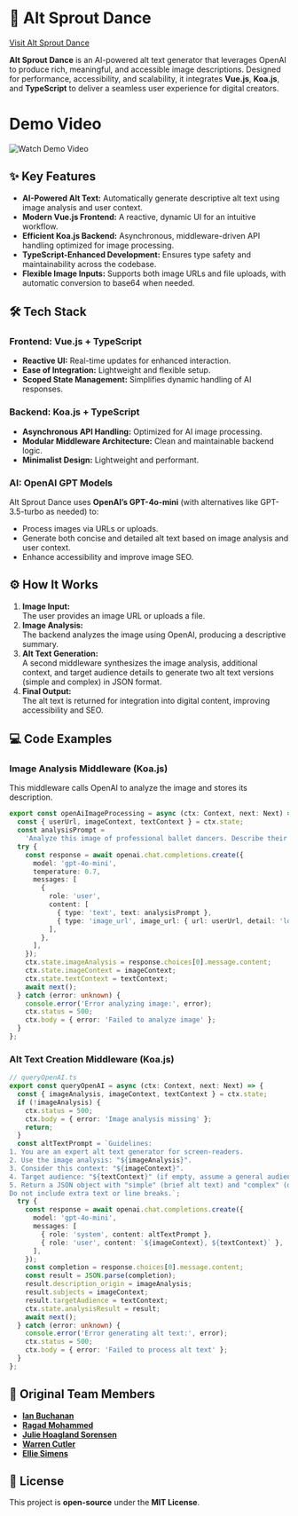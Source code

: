 # 🌱 Alt Sprout Dance

[Visit Alt Sprout Dance](https://altsprout.dance/)

**Alt Sprout Dance** is an AI-powered alt text generator that leverages OpenAI to produce rich, meaningful, and accessible image descriptions. Designed for performance, accessibility, and scalability, it integrates **Vue.js**, **Koa.js**, and **TypeScript** to deliver a seamless user experience for digital creators.

# Demo Video

![Watch Demo Video](https://afziltusqfvlckjbgkil.supabase.co/storage/v1/object/sign/assets/demo-vidoe-trimmed-video-speedx4.5.gif?token=eyJhbGciOiJIUzI1NiIsInR5cCI6IkpXVCJ9.eyJ1cmwiOiJhc3NldHMvZGVtby12aWRvZS10cmltbWVkLXZpZGVvLXNwZWVkeDQuNS5naWYiLCJpYXQiOjE3NDE0OTcxNjMsImV4cCI6MTc3MzAzMzE2M30.2Rh-yrpjECRFNgQIAboAMZJEwiMR9GMrbBRm7AvJSss)

## ✨ Key Features

- **AI-Powered Alt Text:** Automatically generate descriptive alt text using image analysis and user context.
- **Modern Vue.js Frontend:** A reactive, dynamic UI for an intuitive workflow.
- **Efficient Koa.js Backend:** Asynchronous, middleware-driven API handling optimized for image processing.
- **TypeScript-Enhanced Development:** Ensures type safety and maintainability across the codebase.
- **Flexible Image Inputs:** Supports both image URLs and file uploads, with automatic conversion to base64 when needed.

## 🛠 Tech Stack

### Frontend: Vue.js + TypeScript

- **Reactive UI:** Real-time updates for enhanced interaction.
- **Ease of Integration:** Lightweight and flexible setup.
- **Scoped State Management:** Simplifies dynamic handling of AI responses.

### Backend: Koa.js + TypeScript

- **Asynchronous API Handling:** Optimized for AI image processing.
- **Modular Middleware Architecture:** Clean and maintainable backend logic.
- **Minimalist Design:** Lightweight and performant.

### AI: OpenAI GPT Models

Alt Sprout Dance uses **OpenAI’s GPT-4o-mini** (with alternatives like GPT-3.5-turbo as needed) to:

- Process images via URLs or uploads.
- Generate both concise and detailed alt text based on image analysis and user context.
- Enhance accessibility and improve image SEO.

## ⚙️ How It Works

1. **Image Input:**  
   The user provides an image URL or uploads a file.
2. **Image Analysis:**  
   The backend analyzes the image using OpenAI, producing a descriptive summary.
3. **Alt Text Generation:**  
   A second middleware synthesizes the image analysis, additional context, and target audience details to generate two alt text versions (simple and complex) in JSON format.
4. **Final Output:**  
   The alt text is returned for integration into digital content, improving accessibility and SEO.

## 💻 Code Examples

### Image Analysis Middleware (Koa.js)

This middleware calls OpenAI to analyze the image and stores its description.

```ts
export const openAiImageProcessing = async (ctx: Context, next: Next) => {
  const { userUrl, imageContext, textContext } = ctx.state;
  const analysisPrompt =
    'Analyze this image of professional ballet dancers. Describe their graceful poses, elegant costumes, and overall ambiance in a concise, accessible way.';
  try {
    const response = await openai.chat.completions.create({
      model: 'gpt-4o-mini',
      temperature: 0.7,
      messages: [
        {
          role: 'user',
          content: [
            { type: 'text', text: analysisPrompt },
            { type: 'image_url', image_url: { url: userUrl, detail: 'low' } },
          ],
        },
      ],
    });
    ctx.state.imageAnalysis = response.choices[0].message.content;
    ctx.state.imageContext = imageContext;
    ctx.state.textContext = textContext;
    await next();
  } catch (error: unknown) {
    console.error('Error analyzing image:', error);
    ctx.status = 500;
    ctx.body = { error: 'Failed to analyze image' };
  }
};
```

### Alt Text Creation Middleware (Koa.js)

```ts
// queryOpenAI.ts
export const queryOpenAI = async (ctx: Context, next: Next) => {
  const { imageAnalysis, imageContext, textContext } = ctx.state;
  if (!imageAnalysis) {
    ctx.status = 500;
    ctx.body = { error: 'Image analysis missing' };
    return;
  }
  const altTextPrompt = `Guidelines:
1. You are an expert alt text generator for screen-readers.
2. Use the image analysis: "${imageAnalysis}".
3. Consider this context: "${imageContext}".
4. Target audience: "${textContext}" (if empty, assume a general audience).
5. Return a JSON object with "simple" (brief alt text) and "complex" (detailed alt text) keys.
Do not include extra text or line breaks.`;
  try {
    const response = await openai.chat.completions.create({
      model: 'gpt-4o-mini',
      messages: [
        { role: 'system', content: altTextPrompt },
        { role: 'user', content: `${imageContext}, ${textContext}` },
      ],
    });
    const completion = response.choices[0].message.content;
    const result = JSON.parse(completion);
    result.description_origin = imageAnalysis;
    result.subjects = imageContext;
    result.targetAudience = textContext;
    ctx.state.analysisResult = result;
    await next();
  } catch (error: unknown) {
    console.error('Error generating alt text:', error);
    ctx.status = 500;
    ctx.body = { error: 'Failed to process alt text' };
  }
};
```

## 👥 Original Team Members

- [**Ian Buchanan**](https://github.com/ianbuchanan42)
- [**Ragad Mohammed**](https://github.com/ragad-mohammed)
- [**Julie Hoagland Sorensen**](https://github.com/JulieHoaglandSorensen)
- [**Warren Cutler**](https://github.com/warren-cutler)
- [**Ellie Simens**](https://github.com/elliesimens)

## 📜 License

This project is **open-source** under the **MIT License**.
